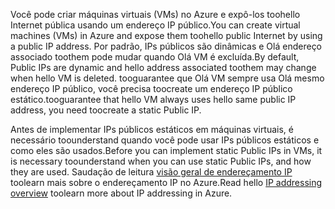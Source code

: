 <span data-ttu-id="023aa-101">Você pode criar máquinas virtuais (VMs) no Azure e expô-los toohello Internet pública usando um endereço IP público.</span><span class="sxs-lookup"><span data-stu-id="023aa-101">You can create virtual machines (VMs) in Azure and expose them toohello public Internet by using a public IP address.</span></span> <span data-ttu-id="023aa-102">Por padrão, IPs públicos são dinâmicas e Olá endereço associado toothem pode mudar quando Olá VM é excluída.</span><span class="sxs-lookup"><span data-stu-id="023aa-102">By default, Public IPs are dynamic and hello address associated toothem may change when hello VM is deleted.</span></span> <span data-ttu-id="023aa-103">tooguarantee que Olá VM sempre usa Olá mesmo endereço IP público, você precisa toocreate um endereço IP público estático.</span><span class="sxs-lookup"><span data-stu-id="023aa-103">tooguarantee that hello VM always uses hello same public IP address, you need toocreate a static Public IP.</span></span> 

<span data-ttu-id="023aa-104">Antes de implementar IPs públicos estáticos em máquinas virtuais, é necessário toounderstand quando você pode usar IPs públicos estáticos e como eles são usados.</span><span class="sxs-lookup"><span data-stu-id="023aa-104">Before you can implement static Public IPs in VMs, it is necessary toounderstand when you can use static Public IPs, and how they are used.</span></span> <span data-ttu-id="023aa-105">Saudação de leitura [visão geral de endereçamento IP](../articles/virtual-network/virtual-network-ip-addresses-overview-arm.md) toolearn mais sobre o endereçamento IP no Azure.</span><span class="sxs-lookup"><span data-stu-id="023aa-105">Read hello [IP addressing overview](../articles/virtual-network/virtual-network-ip-addresses-overview-arm.md) toolearn more about IP addressing in Azure.</span></span>

